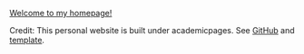 [Welcome to my homepage!](https://ianwengchan.github.io/)

Credit: This personal website is built under academicpages. See [GitHub](https://github.com/academicpages/academicpages.github.io) and [template](https://academicpages.github.io/).
